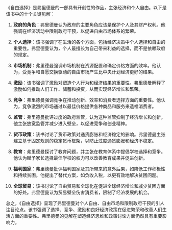《自由选择》是弗里德曼的一部具有开创性的作品，主张经济和个人自由。以下是该书中的十个关键见解：

1. **政府的角色**：弗里德曼认为政府的主要角色应该是保护个人及其财产权利。他强调在经济活动中限制政府干预，以促进自由市场体系的繁荣。

2. **个人选择**：该书强调了在生活的各个方面，包括经济决策中个人选择和自由的重要性。弗里德曼认为，个人最擅长为自己带来利益的选择，而不是依赖政府的规定。

3. **市场机制**：弗里德曼强调市场机制在资源配置和确定价格方面的效率。他认为，受竞争和自愿交换驱动的自由市场产生比中央计划经济更好的结果。

4. **激励**：该书强调了激励对塑造个人行为和经济结果的重要性。弗里德曼解释了激励如何推动人们工作、储蓄和投资，从而实现经济增长和繁荣。

5. **竞争**：弗里德曼强调竞争在推动创新、效率和消费者选择方面的重要性。他认为，竞争激烈的市场通过以最佳价格提供各种商品和服务来造福消费者。

6. **监管**：弗里德曼批评过度的政府监管，认为这种监管抑制了经济增长和创新。他主张放宽监管并减少进入壁垒，以促进竞争和创业精神。

7. **货币政策**：该书讨论了货币政策对通货膨胀和经济稳定的影响。弗里德曼主张建立基于固定规则的稳定货币框架，以防止过度通货膨胀和经济不稳定。

8. **教育**：弗里德曼探讨了教育问题，并主张在教育体系中提倡学校选择和竞争。他认为赋予家长选择最佳学校的权力可以改善教育成果并促进创新。

9. **福利国家**：弗里德曼批评福利国家及其所带来的意外后果，如降低工作积极性和持续贫困。他提出了替代方案，如负收入税，以更有效地解决贫困问题。

10. **全球贸易**：该书讨论了自由贸易和全球化在促进全球经济增长和减少贫困方面的好处。弗里德曼认为贸易壁垒伤害消费者，限制了经济发展的机会。

总之，《自由选择》呈现了弗里德曼对个人自由、自由市场和限制政府干预的引人注目论点。该书强调了选择、竞争、激励和良好经济政策在促进繁荣和改善人们生活方面的重要性。弗里德曼的见解在塑造经济思维和政策讨论方面仍然具有重要影响力。